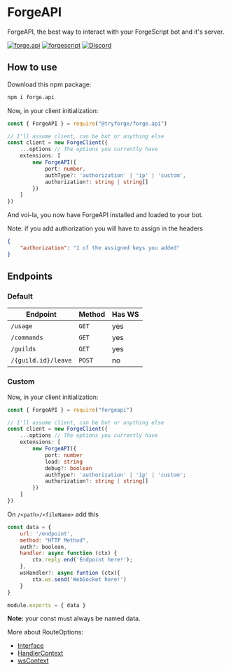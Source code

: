 # ForgeAPI

ForgeAPI, the best way to interact with your ForgeScript bot and it's server.

[![forge.api](https://img.shields.io/github/package-json/v/tryforge/ForgeAPI/main?label=forge.api&color=5c16d4)](https://github.com/tryforge/ForgeDB/)
[![forgescript](https://img.shields.io/github/package-json/v/tryforge/ForgeScript/main?label=forgescript&color=5c16d4)](https://github.com/tryforge/ForgeScript/)
[![Discord](https://img.shields.io/discord/739934735387721768?logo=discord)](https://discord.gg/hcJgjzPvqb)

## How to use

Download this npm package:

```bash
npm i forge.api
```

Now, in your client initialization:

```ts
const { ForgeAPI } = require("@tryforge/forge.api")

// I'll assume client, can be bot or anything else
const client = new ForgeClient({
    ...options // The options you currently have
    extensions: [
        new ForgeAPI({
            port: number,
            authType?: 'authorization' | 'ip' | 'custom',
            authorization?: string | string[]
        })
    ]
})
```

And voi-la, you now have ForgeAPI installed and loaded to your bot.

Note: if you add authorization you will have to assign in the headers

```json
{
    "authorization": "1 of the assigned keys you added"
}
```

## Endpoints

### Default

| Endpoint | Method | Has WS |
| --------  |-------| ------ |
| `/usage` | `GET` | yes |
| `/commands` | `GET` | yes |
| `/guilds` | `GET` | yes |
| `/{guild.id}/leave` | `POST` | no |

### Custom

Now, in your client initialization:

```ts
const { ForgeAPI } = require("forgeapi")

// I'll assume client, can be bot or anything else
const client = new ForgeClient({
    ...options // The options you currently have
    extensions: [
        new ForgeAPI({
            port: number
            load: string
            debug?: boolean
            authType?: 'authorization' | 'ip' | 'custom';
            authorization?: string | string[]
        })
    ]
})
```

On `/<path>/<fileName>` add this

```js
const data = {
    url: '/endpoint',
    method: "HTTP Method",
    auth?: boolean,
    handler: async function (ctx) {
        ctx.reply.end('Endpoint here!');
    },
    wsHandler?: async funtion (ctx){
        ctx.ws.send('WebSocket here!')
    }
}

module.exports = { data }
```

**Note:** your const must always be named data.

More about RouteOptions:

- [Interface](https://github.com/tryforge/ForgeAPI/blob/main/src/core/typings/interfaces.ts#L3)
- [HandlerContext](https://github.com/tryforge/ForgeAPI/blob/main/src/core/typings/types.ts#L9)
- [wsContext](https://github.com/tryforge/ForgeAPI/blob/main/src/core/typings/types.ts#L17)
